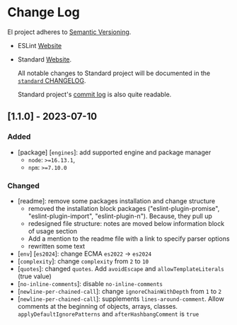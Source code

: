 # Change Log

El project adheres to [Semantic Versioning](http://semver.org/).

* ESLint
[Website](https://eslint.org)

* Standard
[Website](https://standardjs.com/).

  All notable changes to Standard project will be documented in the
[`standard` CHANGELOG](https://github.com/standard/standard/blob/master/CHANGELOG.md).

  Standard project's
[commit log](https://github.com/standard/eslint-config-standard/commits/master) is
also quite readable.


## [1.1.0] - 2023-07-10

### Added
- [package] [`engines`]: add supported engine and package manager
  * `node`: `>=16.13.1`,
  * `npm`: `>=7.10.0`

### Changed
- [readme]: remove some packages installation and change structure
  * removed the installation block packages
  ("eslint-plugin-promise", "eslint-plugin-import", "eslint-plugin-n"). Because, they pull up
  * redesigned file structure: notes are moved below information block of usage section
  * Add a mention to the readme file with a link to specify parser options
  * rewritten some text
- [`env`] [`es2024`]: change ECMA `es2022` -> `es2024`
- [`complexity`]: change `complexity` from `2` to `10`
- [`quotes`]: changed `quotes`. Add `avoidEscape` and `allowTemplateLiterals` (true value)
- [`no-inline-comments`]: disable `no-inline-comments`
- [`newline-per-chained-call`]: change `ignoreChainWithDepth` from `1` to `2`
- [`newline-per-chained-call`]: supplements `lines-around-comment`. Allow comments at the beginning of objects, arrays, classes.
`applyDefaultIgnorePatterns` and `afterHashbangComment` is `true`
